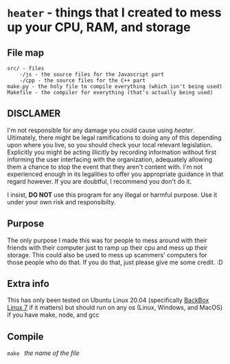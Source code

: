 # `heater` - things that I created to mess up your CPU, RAM, and storage

## File map

```
src/ - files
    -/js - the source files for the Javascript part
    -/cpp - the source files for the C++ part
make.py - the holy file to compile everything (which isn't being used)
Makefile - the compiler for everything (that's actually being used)
```
## DISCLAMER

I'm not responsible for any damage you could cause using _heater_. Ultimately, there might be legal ramifications to doing any of this depending upon where you live, so you should check your local relevant legislation. Explicitly you might be acting illicitly by recording information without first informing the user interfacing with the organization, adequately allowing them a chance to stop the event that they aren't content with. I'm not experienced enough in its legalities to offer you appropriate guidance in that regard however. If you are doubtful, I recommend you don't do it.


I insist, **DO NOT** use this program for any illegal or harmful
purpose. Use it under your own risk and responsibilty.

## Purpose

The only purpose I made this was for people to mess around with their friends with their computer just to ramp up their cpu and mess up their storage. This could also be used to mess up scammers' computers for those people who do that. If you do that, just please give me some credit. :D

## Extra info

This has only been tested on Ubuntu Linux 20.04 (specifically [BackBox Linux 7](https://www.backbox.org/) if it matters) but should run on any os (Linux, Windows, and MacOS) if you have make, node, and gcc

## Compile

`make ` _the name of the file_